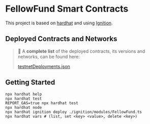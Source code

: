 # FellowFund Smart Contracts

This project is based on [hardhat](https://hardhat.org/) and using [Ignition](https://hardhat.org/ignition/docs/getting-started#overview).

## Deployed Contracts and Networks

> 🚨 A **complete list** of the deployed contracts, its versions and networks, can be found here:
> 
> [testnetDeployments.json](./ignition/deployments/testnetDeployments.json)

## Getting Started

```shell
npx hardhat help
npx hardhat test
REPORT_GAS=true npx hardhat test
npx hardhat node
npx hardhat ignition deploy ./ignition/modules/FellowFund.ts
npx hardhat vars # (list, set <key> <value>, delete <key>)
```
